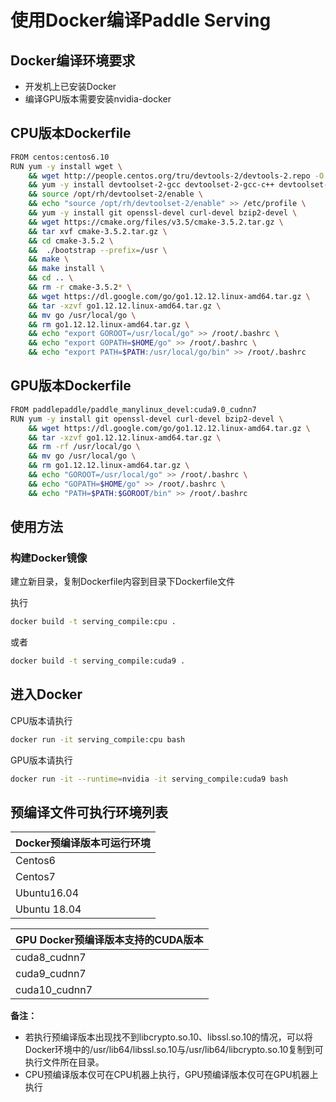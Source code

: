 # 使用Docker编译Paddle Serving

## Docker编译环境要求

+ 开发机上已安装Docker
+ 编译GPU版本需要安装nvidia-docker

## CPU版本Dockerfile

```bash
FROM centos:centos6.10
RUN yum -y install wget \
    && wget http://people.centos.org/tru/devtools-2/devtools-2.repo -O /etc/yum.repos.d/devtoolset-2.repo \
    && yum -y install devtoolset-2-gcc devtoolset-2-gcc-c++ devtoolset-2-binutils \
    && source /opt/rh/devtoolset-2/enable \
    && echo "source /opt/rh/devtoolset-2/enable" >> /etc/profile \
    && yum -y install git openssl-devel curl-devel bzip2-devel \
    && wget https://cmake.org/files/v3.5/cmake-3.5.2.tar.gz \
    && tar xvf cmake-3.5.2.tar.gz \
    && cd cmake-3.5.2 \
    &&  ./bootstrap --prefix=/usr \
    && make \
    && make install \
    && cd .. \
    && rm -r cmake-3.5.2* \
    && wget https://dl.google.com/go/go1.12.12.linux-amd64.tar.gz \
    && tar -xzvf go1.12.12.linux-amd64.tar.gz \
    && mv go /usr/local/go \
    && rm go1.12.12.linux-amd64.tar.gz \
    && echo "export GOROOT=/usr/local/go" >> /root/.bashrc \
    && echo "export GOPATH=$HOME/go" >> /root/.bashrc \
    && echo "export PATH=$PATH:/usr/local/go/bin" >> /root/.bashrc
```



## GPU版本Dockerfile

```bash
FROM paddlepaddle/paddle_manylinux_devel:cuda9.0_cudnn7
RUN yum -y install git openssl-devel curl-devel bzip2-devel \
    && wget https://dl.google.com/go/go1.12.12.linux-amd64.tar.gz \
    && tar -xzvf go1.12.12.linux-amd64.tar.gz \
    && rm -rf /usr/local/go \
    && mv go /usr/local/go \
    && rm go1.12.12.linux-amd64.tar.gz \
    && echo "GOROOT=/usr/local/go" >> /root/.bashrc \
    && echo "GOPATH=$HOME/go" >> /root/.bashrc \
    && echo "PATH=$PATH:$GOROOT/bin" >> /root/.bashrc
```



## 使用方法

### 构建Docker镜像

建立新目录，复制Dockerfile内容到目录下Dockerfile文件

执行

```bash
docker build -t serving_compile:cpu .
```

或者

```bash
docker build -t serving_compile:cuda9 .
```

## 进入Docker

CPU版本请执行

```bash
docker run -it serving_compile:cpu bash
```

GPU版本请执行

```bash
docker run -it --runtime=nvidia -it serving_compile:cuda9 bash
```

## 预编译文件可执行环境列表

| Docker预编译版本可运行环境 |
| -------------------------- |
| Centos6                    |
| Centos7                    |
| Ubuntu16.04                |
| Ubuntu 18.04               |



| GPU Docker预编译版本支持的CUDA版本 |
| ---------------------------------- |
| cuda8_cudnn7                       |
| cuda9_cudnn7                       |
| cuda10_cudnn7                      |

**备注：** 
+ 若执行预编译版本出现找不到libcrypto.so.10、libssl.so.10的情况，可以将Docker环境中的/usr/lib64/libssl.so.10与/usr/lib64/libcrypto.so.10复制到可执行文件所在目录。
+ CPU预编译版本仅可在CPU机器上执行，GPU预编译版本仅可在GPU机器上执行
